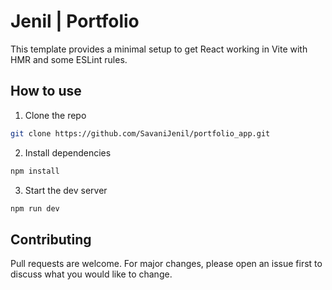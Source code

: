 # Jenil | Portfolio

This template provides a minimal setup to get React working in Vite with HMR and some ESLint rules.

## How to use

1. Clone the repo

```bash
git clone https://github.com/SavaniJenil/portfolio_app.git
```

2. Install dependencies

```bash
npm install
```

3. Start the dev server

```bash
npm run dev
```

## Contributing

Pull requests are welcome. For major changes, please open an issue first to discuss what you would like to change.

